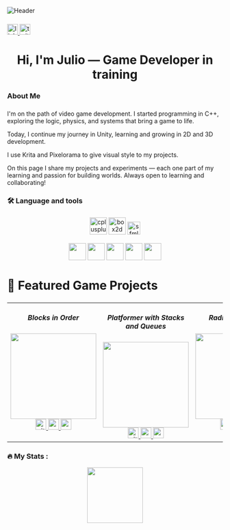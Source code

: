 ![Header](https://img.itch.zone/aW1nLzIzODEzNzM5LnBuZw==/original/Bs6Mhw.png)
###

<div align="left">
  <a href="https://www.linkedin.com/in/julio-c%C3%A9sar-rodriguez-346130248" target="_blank">
    <img src="https://img.shields.io/static/v1?message=LinkedIn&logo=linkedin&label=&color=0077B5&logoColor=white&labelColor=&style=for-the-badge" height="25" alt="linkedin logo"  />
  </a>
  <a href="https://x.com/JulioCzPrograma" target="_blank">
    <img src="https://img.shields.io/static/v1?message=Twitter&logo=twitter&label=&color=1DA1F2&logoColor=white&labelColor=&style=for-the-badge" height="25" alt="twitter logo"  />
  </a>
</div>

###

<h1 align="center">Hi, I'm Julio — Game Developer in training</h1>

###

<h3 align="left">About Me</h3>

###

<p align="left">
  I'm on the path of video game development.
I started programming in C++, exploring the logic, physics, and systems that bring a game to life.

Today, I continue my journey in Unity, learning and growing in 2D and 3D development.

I use Krita and Pixelorama to give visual style to my projects.

On this page I share my projects and experiments — each one part of my learning and passion for building worlds.
Always open to learning and collaborating!
</p>

###

<h3 align="left">🛠 Language and tools</h3>

###


###

<div align="center">
  <img src="https://cdn.jsdelivr.net/gh/devicons/devicon/icons/cplusplus/cplusplus-original.svg" width="40" height="40" alt="cplusplus logo" />
  <img src="https://upload.wikimedia.org/wikipedia/commons/thumb/9/95/Box2D_logo.svg/123px-Box2D_logo.svg.png"width="40" height="40" alt="box2d logo" />
  <img src="https://www.sfml-dev.org/download/goodies/sfml-icon-mini.png" width="30" height="30" alt="sfml logo" />
</div>

<br>

<div align="center">
  <img src="https://cdn.jsdelivr.net/gh/devicons/devicon/icons/html5/html5-original.svg" width="40" height="40" />
  <img src="https://cdn.jsdelivr.net/gh/devicons/devicon/icons/css3/css3-original.svg" width="40" height="40" />
  <img src="https://cdn.jsdelivr.net/gh/devicons/devicon/icons/javascript/javascript-original.svg" width="40" height="40" />
  <img src="https://cdn.jsdelivr.net/gh/devicons/devicon/icons/typescript/typescript-original.svg" width="40" height="40" />
  <img src="https://cdn.jsdelivr.net/gh/devicons/devicon/icons/react/react-original.svg" width="40" height="40" />
</div>

###

###

<h1 align="left">🚀 Featured Game Projects</h1>

###

<table>
  <tr>
    <td align="center" valign="top">
      <h5>Blocks in Order</h5>
      <img height="200" src="https://img.itch.zone/aW1nLzIyMDEwMTA2LnBuZw==/315x250%23c/U6YwXF.png" />
      <div>
        <a href="https://github.com/JulioCz36/TP1-Part2-ProgrVJ-I" target="_blank">
          <img src="https://github.githubassets.com/assets/GitHub-Mark-ea2971cee799.png" width="25" height="25" alt="github logo" />
        </a>
        <a href="https://www.youtube.com/watch?v=hfRFodu96G0" target="_blank">
          <img src="https://img.shields.io/static/v1?message=Demo&label=&color=D14836&labelColor=&style=for-the-badge" height="25" />
        </a>
        <a href="https://juliocz36.itch.io/blocks-in-order" target="_blank">
          <img src="https://img.shields.io/static/v1?message=Download&label=&color=9146FF&labelColor=&style=for-the-badge" height="25" />
        </a>  
      </div>
    </td>
    <td align="center" valign="top">
      <h5>Platformer with Stacks and Queues</h5>
      <img height="200" src="https://img.itch.zone/aW1nLzIyMDA1ODgxLnBuZw==/315x250%23c/oJdEQk.png" />
      <div>
        <a href="https://github.com/JulioCz36/TP2-ProgrVJ-I" target="_blank">
          <img src="https://github.githubassets.com/assets/GitHub-Mark-ea2971cee799.png" width="25" height="25" alt="github logo" />
        </a>
        <a href="https://www.youtube.com/watch?v=468tXj5txqs" target="_blank">
          <img src="https://img.shields.io/static/v1?message=Demo&label=&color=D14836&labelColor=&style=for-the-badge" height="25" />
        </a>
        <a href="https://juliocz36.itch.io/platformer-stacks-queues" target="_blank">
          <img src="https://img.shields.io/static/v1?message=Download&label=&color=9146FF&labelColor=&style=for-the-badge" height="25" />
        </a>  
      </div>
    </td>
    <td align="center" valign="top">
      <h5>Radioactive Train</h5>
      <img height="200" src="https://img.itch.zone/aW1nLzIyMDUxMDEyLnBuZw==/315x250%23c/5s4w7V.png" />
      <div>
        <a href="https://github.com/JulioCz36/TP3-ProgrVJ-I" target="_blank">
          <img src="https://github.githubassets.com/assets/GitHub-Mark-ea2971cee799.png" width="25" height="25" alt="github logo" />
        </a>
        <a href="https://www.youtube.com/watch?v=smJ-HRKNhSI" target="_blank">
          <img src="https://img.shields.io/static/v1?message=Demo&label=&color=D14836&labelColor=&style=for-the-badge" height="25" />
        </a>
        <a href="https://juliocz36.itch.io/radioactive-train" target="_blank">
          <img src="https://img.shields.io/static/v1?message=Download&label=&color=9146FF&labelColor=&style=for-the-badge" height="25" />
        </a>  
      </div>
    </td>
  </tr>
</table> 

###

<h3 align="left">🔥   My Stats :</h3>
<div align="center">
  <img src="https://github-readme-stats.vercel.app/api/top-langs/?username=JulioCz36&layout=compact&theme=dracula&hide_border=true" height="130" />
</div>

###

